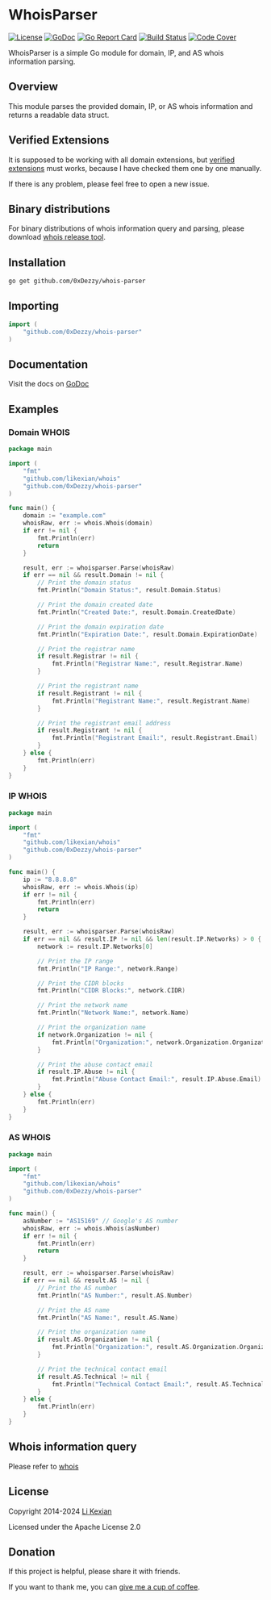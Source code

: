 # WhoisParser

[![License](https://img.shields.io/badge/license-Apache%202.0-blue.svg)](LICENSE)
[![GoDoc](https://pkg.go.dev/badge/github.com/likexian/whois-parser.svg)](https://pkg.go.dev/github.com/likexian/whois-parser)
[![Go Report Card](https://goreportcard.com/badge/github.com/likexian/whois-parser)](https://goreportcard.com/report/github.com/likexian/whois-parser)
[![Build Status](https://github.com/likexian/whois-parser/actions/workflows/gotest.yaml/badge.svg)](https://github.com/likexian/whois-parser/actions/workflows/gotest.yaml)
[![Code Cover](https://release.likexian.com/whois-parser/coverage.svg)](https://github.com/likexian/whois-parser/actions/workflows/gotest.yaml)

WhoisParser is a simple Go module for domain, IP, and AS whois information parsing.

## Overview

This module parses the provided domain, IP, or AS whois information and returns a readable data struct.

## Verified Extensions

It is supposed to be working with all domain extensions, but [verified extensions](testdata/noterror/README.md) must works, because I have checked them one by one manually.

If there is any problem, please feel free to open a new issue.

## Binary distributions

For binary distributions of whois information query and parsing, please download [whois release tool](https://github.com/likexian/whois/tree/master/cmd/whois).

## Installation

```shell
go get github.com/0xDezzy/whois-parser
```

## Importing

```go
import (
    "github.com/0xDezzy/whois-parser"
)
```

## Documentation

Visit the docs on [GoDoc](https://pkg.go.dev/github.com/0xDezzy/whois-parser)

## Examples

### Domain WHOIS
```go
package main

import (
    "fmt"
    "github.com/likexian/whois"
    "github.com/0xDezzy/whois-parser"
)

func main() {
    domain := "example.com"
    whoisRaw, err := whois.Whois(domain)
    if err != nil {
        fmt.Println(err)
        return
    }

    result, err := whoisparser.Parse(whoisRaw)
    if err == nil && result.Domain != nil {
        // Print the domain status
        fmt.Println("Domain Status:", result.Domain.Status)

        // Print the domain created date
        fmt.Println("Created Date:", result.Domain.CreatedDate)

        // Print the domain expiration date
        fmt.Println("Expiration Date:", result.Domain.ExpirationDate)

        // Print the registrar name
        if result.Registrar != nil {
            fmt.Println("Registrar Name:", result.Registrar.Name)
        }

        // Print the registrant name
        if result.Registrant != nil {
            fmt.Println("Registrant Name:", result.Registrant.Name)
        }

        // Print the registrant email address
        if result.Registrant != nil {
            fmt.Println("Registrant Email:", result.Registrant.Email)
        }
    } else {
        fmt.Println(err)
    }
}
```

### IP WHOIS
```go
package main

import (
    "fmt"
    "github.com/likexian/whois"
    "github.com/0xDezzy/whois-parser"
)

func main() {
    ip := "8.8.8.8"
    whoisRaw, err := whois.Whois(ip)
    if err != nil {
        fmt.Println(err)
        return
    }

    result, err := whoisparser.Parse(whoisRaw)
    if err == nil && result.IP != nil && len(result.IP.Networks) > 0 {
        network := result.IP.Networks[0]

        // Print the IP range
        fmt.Println("IP Range:", network.Range)

        // Print the CIDR blocks
        fmt.Println("CIDR Blocks:", network.CIDR)

        // Print the network name
        fmt.Println("Network Name:", network.Name)

        // Print the organization name
        if network.Organization != nil {
            fmt.Println("Organization:", network.Organization.Organization)
        }

        // Print the abuse contact email
        if result.IP.Abuse != nil {
            fmt.Println("Abuse Contact Email:", result.IP.Abuse.Email)
        }
    } else {
        fmt.Println(err)
    }
}
```

### AS WHOIS
```go
package main

import (
    "fmt"
    "github.com/likexian/whois"
    "github.com/0xDezzy/whois-parser"
)

func main() {
    asNumber := "AS15169" // Google's AS number
    whoisRaw, err := whois.Whois(asNumber)
    if err != nil {
        fmt.Println(err)
        return
    }

    result, err := whoisparser.Parse(whoisRaw)
    if err == nil && result.AS != nil {
        // Print the AS number
        fmt.Println("AS Number:", result.AS.Number)

        // Print the AS name
        fmt.Println("AS Name:", result.AS.Name)

        // Print the organization name
        if result.AS.Organization != nil {
            fmt.Println("Organization:", result.AS.Organization.Organization)
        }

        // Print the technical contact email
        if result.AS.Technical != nil {
            fmt.Println("Technical Contact Email:", result.AS.Technical.Email)
        }
    } else {
        fmt.Println(err)
    }
}
```

## Whois information query

Please refer to [whois](https://github.com/likexian/whois)

## License

Copyright 2014-2024 [Li Kexian](https://www.likexian.com/)

Licensed under the Apache License 2.0

## Donation

If this project is helpful, please share it with friends.

If you want to thank me, you can [give me a cup of coffee](https://www.likexian.com/donate/).
